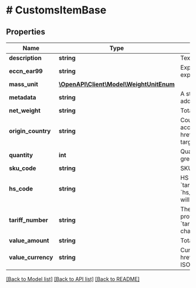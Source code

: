 # # CustomsItemBase

## Properties

Name | Type | Description | Notes
------------ | ------------- | ------------- | -------------
**description** | **string** | Text description of your item. |
**eccn_ear99** | **string** | Export Control Classification Number, required on some exports from the United States. | [optional]
**mass_unit** | [**\OpenAPI\Client\Model\WeightUnitEnum**](WeightUnitEnum.md) |  |
**metadata** | **string** | A string of up to 100 characters that can be filled with any additional information you  want to attach to the object. | [optional]
**net_weight** | **string** | Total weight of this item, i.e. quantity * weight per item. |
**origin_country** | **string** | Country of origin of the item. Example: &#x60;US&#x60; or &#x60;DE&#x60;.  All accepted values can be found on the &lt;a href&#x3D;\&quot;http://www.iso.org/\&quot; target&#x3D;\&quot;_blank\&quot;&gt;Official ISO Website&lt;/a&gt;. |
**quantity** | **int** | Quantity of this item in the shipment you send.  Must be greater than 0. |
**sku_code** | **string** | SKU code of the item, which is required by some carriers. | [optional]
**hs_code** | **string** | HS code of the item, which is required by some carriers. If &#x60;tariff_number&#x60; is not provided, &#x60;hs_code&#x60; will be used.  If both &#x60;hs_code&#x60; and &#x60;tariff_number&#x60; are provided, &#x60;tariff_number&#x60; will be used. 50 character limit. | [optional]
**tariff_number** | **string** | The tariff number of the item. If &#x60;tariff_number&#x60; is not provided, &#x60;hs_code&#x60; will be used. If both &#x60;hs_code&#x60; and &#x60;tariff_number&#x60; are provided, &#x60;tariff_number&#x60; will be used. 12 character limit. | [optional]
**value_amount** | **string** | Total value of this item, i.e. quantity * value per item. |
**value_currency** | **string** | Currency used for value_amount. The &lt;a href&#x3D;\&quot;http://www.xe.com/iso4217.php\&quot;&gt;official ISO 4217&lt;/a&gt;  currency codes are used, e.g.  &#x60;USD&#x60; or &#x60;EUR&#x60;. |

[[Back to Model list]](../../README.md#models) [[Back to API list]](../../README.md#endpoints) [[Back to README]](../../README.md)

